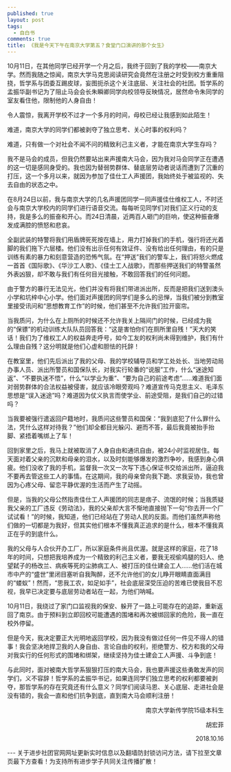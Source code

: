 ```yaml
---
published: true
layout: post
tags:
  - 自白书
comments: true
title: 《我是今天下午在南京大学第五？食堂门口演讲的那个女生》
---
```



10月11日，在其他同学已经开学一个月之后，我终于回到了我的学校——南京大学。然而我随之惊闻，南京大学马克思阅读研究会竟然在注册之时受到校方重重阻挠，哲学系与团委互踢皮球，妄图扼杀这个关注底层、关注社会的社团。哲学系的孟振华副书记为了阻止马会会长朱瞬卿同学向校领导反映情况，居然命令朱同学的室友看住他，限制他的人身自由！

令人震惊，我离开学校不过才一个多月的时间，母校已经让我感到如此陌生！

难道，南京大学的同学们都被剥夺了独立思考、关心时事的权利吗？

难道，只有做一个对社会不闻不问的精致利己主义者，才能在南京大学生存吗？

我不是马会的成员，但我仍然要站出来声援南大马会，因为我对马会同学正在遭遇的这一切是感同身受的。我也因为替弱势群体、替底层劳动者说话而遭到了沉重的打压，这一个多月以来，就因为参加了佳仕工人声援团，我始终处于被监视的、失去自由的状态之中。

在8月24日以前，我与南京大学的几名声援团同学一同声援佳仕维权工人，不时还会与南京大学校内的同学们进行语音交流。每每听见同学们对我们正义行动的支持，我是多么的振奋和开心。而24日清晨，近两百人砸门的巨响，使这种振奋爆发成满腔的愤怒和悲哀。

全副武装的特警将我们用盾牌死死按在墙上，用力打掉我们的手机，强行将还光着脚的我们拖下六层楼。他们没有出示任何有效证件、没有给出任何理由，有的只是训练有素的暴力和刻意营造的恐怖气氛。在“押送”我们的警车上，我们将怒火燃成一首首《国际歌》、《华沙工人歌》、《佳士工人战歌》，而那些押送我们的特警虽然外表凶狠，却不敢与我们有任何目光接触，不敢回答我们的任何问题。

由于警方的暴行无法见光，他们并没有将我们带进派出所，反而是把我们送到澳头小学和坑梓中心小学。他们面对声援团的同学们是多么的忌惮，当我们被分到教室里接受讯问和“思想教育工作”的时候，他们甚至不允许我们拉开窗帘。

当我质问，为什么在上厕所的时候还不允许我关上隔间门的时候，已经成为我的“保镖”的机动训练大队队员回答我：“这是害怕你们在厕所里自残！”天大的笑话！我们为了维权工人的权益奔走呼号，如今工友的权利尚未得到维护，我们有什么理由自残？这分明就是他们心虚和胆怯的托辞！

在教室里，他们先后派出了我的父母、我的学校辅导员和学工处处长、当地劳动局办事人员、派出所警员和国保队长，对我实行轮番的“说服”工作，什么“迷途知返”、“不要执迷不悟”，什么“以学业为重”、“要为自己的前途考虑”……难道我们面对弱势群体的合法权益被侵害，就应该冷眼旁观吗？难道宣传马克思主义、毛泽东思想是“误入迷途”吗？难道因为仗义执言而使学业、前途受阻，是我们自己的过错吗？

当我要被强行遣返回户籍地时，我质问这些警员和国保：“我到底犯了什么罪什么法，凭什么这样对待我？”他们却全都目光躲闪、避而不答，最后我竟被抬手抬脚、紧捂着嘴绑上了车！

回到家里之后，我马上就被取消了人身自由和通讯自由，被24小时监视居住。每天面对着父亲的沉默和母亲的泪水，以及时刻能够爆发的激烈争吵，我感到身心俱疲。他们没收了我的手机，监督我一次又一次写下违心保证书交给派出所，逼迫我不要再去管这些工人的事情。在这期间，我的母亲曾向我下跪、求我妥协，我也曾因为心疼父母、留恋平静优渥的生活而产生了动摇。

但是，当我的父母公然指责佳仕工人声援团的同志是痞子、流氓的时候；当我质疑我父亲的工厂违反《劳动法》，我的父亲却大言不惭地直接抛下一句“你去开一个厂试试看！”的时候，我知道，他们已经站在了劳动人民的反面。而他们虽然声称他们做的一切都是为我好，但其实他们根本不懂我真正追求的是什么，根本不懂我真正在乎的到底什么。

我的父母与人合伙开办工厂，所以家庭条件尚且优渥。就是这样的家庭，花了18年的时间，只想把我培养成为一个精致的利己主义者，要我无视偷鸡腿的妇人、绝望弑子的杨改兰、病疾等死的尘肺病工人、被打压的佳仕建会工人……他们活在城市中产的“盛世”里闭目塞听自我陶醉，还不允许他们的女儿睁开眼睛直面满目的“蝼蚁”！然而，“思我工农，如足如手”，社会底层深受压迫的苦难已使我目不忍视，我早已决定要与底层劳动者站在一起，为他们呐喊。

10月11日，我绕过了家门口监视我的保安、躲开了一路上可能存在的追踪，重新返回了南京。由于预料到立即回校可能遭遇的围堵和再次被绑回家的危险，我一直在校外停留。

但是今天，我决定要正大光明地返回学校，因为我没有做过任何一件见不得人的错事！我会坚决地捍卫我的人身自由、言论自由的权利，拒绝警方、校方和我的父母对我实行的任何形式的围堵和绑架，继续坚持为佳士建会工人声援、斗争到底！

与此同时，面对被南大哲学系狠狠打压的南大马会，我也要声援这些勇敢发声的同学们，义不容辞！哲学系的孟振华书记，如果连同学们独立思考的权利都要被剥夺，那哲学系的存在究竟还有什么意义？同学们阅读马恩、关心底层、走进社会是没有错的，我会一直和他们抗争到底，直到南大马会顺利注册！

<p align="right">南京大学新传学院15级本科生</p>

<p align="right">胡宏菲</p>

<p align="right">2018.10.16</p>
---
关于进步社团官网网址更新实时信息以及翻墙防封锁访问方法，请下拉至文章页最下方查看！为支持所有进步学子共同关注传播扩散！
